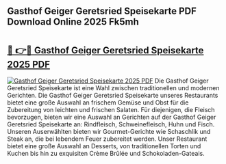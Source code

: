 ## Gasthof Geiger Geretsried Speisekarte PDF Download Online 2025 Fk5mh

# <h2><a href="http://gccm47.nevu.top/?p=Gasthof+Geiger+Geretsried+Speisekarte">🔗 👉🔴 Gasthof Geiger Geretsried Speisekarte 2025 PDF</a></h2>

[![Gasthof Geiger Geretsried Speisekarte 2025 PDF](https://i.imgur.com/dBaPXMq.png)](http://gccm47.nevu.top/?p=Gasthof+Geiger+Geretsried+Speisekarte)
Die Gasthof Geiger Geretsried Speisekarte ist eine Wahl zwischen traditionellen und modernen Gerichten. Die Gasthof Geiger Geretsried Speisekarte unseres Restaurants bietet eine große Auswahl an frischem Gemüse und Obst für die Zubereitung von leichten und frischen Salaten. Für diejenigen, die Fleisch bevorzugen, bieten wir eine Auswahl an Gerichten auf der Gasthof Geiger Geretsried Speisekarte an: Rindfleisch, Schweinefleisch, Huhn und Fisch. Unseren Auserwählten bieten wir Gourmet-Gerichte wie Schaschlik und Steak an, die bei lebendem Feuer zubereitet werden. Unser Restaurant bietet eine große Auswahl an Desserts, von traditionellen Torten und Kuchen bis hin zu exquisiten Crème Brûlée und Schokoladen-Gateais.
